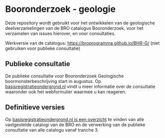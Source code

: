 # Booronderzoek - geologie
Deze repository wordt gebruikt voor het ontwikkelen van de geologische deelverzamelingen van de BRO catalogus Booronderzoek, voor het verzamelen van issues hierover, en voor consultaties. 

Werkversie van de catalogus: https://broprogramma.github.io/BHR-G/ (niet gebruiken voor publieke consultatie)

## Publieke consultatie 

De publieke consultatie voor Booronderzoek Geologische boormonsterbeschrijving start in augustus. Op [basisregistratieondergrond.nl](https://basisregistratieondergrond.nl/inhoud-bro/registratieobjecten/standaarden/publieke-consultaties/) vindt u meer informatie over de consultatie waaronder ook het webformulier waarmee u kan reageren.


##  Definitieve versies
Op [basisregistratieondergrond.nl is een overzicht][8] te vinden van alle vastgestelde catalogi van de BRO en de verwerking van de publieke consultatie van alle catalogu vanaf tranche 3.

[1]: https://github.com/BROprogramma/BHR-g/raw/gh-pages/Catalogus%20BHR-g0.9_20190930.pdf
[2]: https://github.com/BROprogramma/BHR-g/blob/gh-pages/consultatie-instructie.md
[3]: https://github.com/BROprogramma/BHR-g/raw/gh-pages/Catalogus%20inleiding_BHR-g0.9_20190930.pdf
[6]: https://basisregistratieondergrond.nl/publish/library/265/terugkoppeling_publieke_consultatie_bhr-g.xlsx
[7]: https://basisregistratieondergrond.nl/publish/library/265/catalogus_booronderzoek_geologische_boormonsterbeschrijving_v0_99_docx_1.pdf
[8]: https://basisregistratieondergrond.nl/werken-bro/producten-diensten/standaarden/catalogi/

